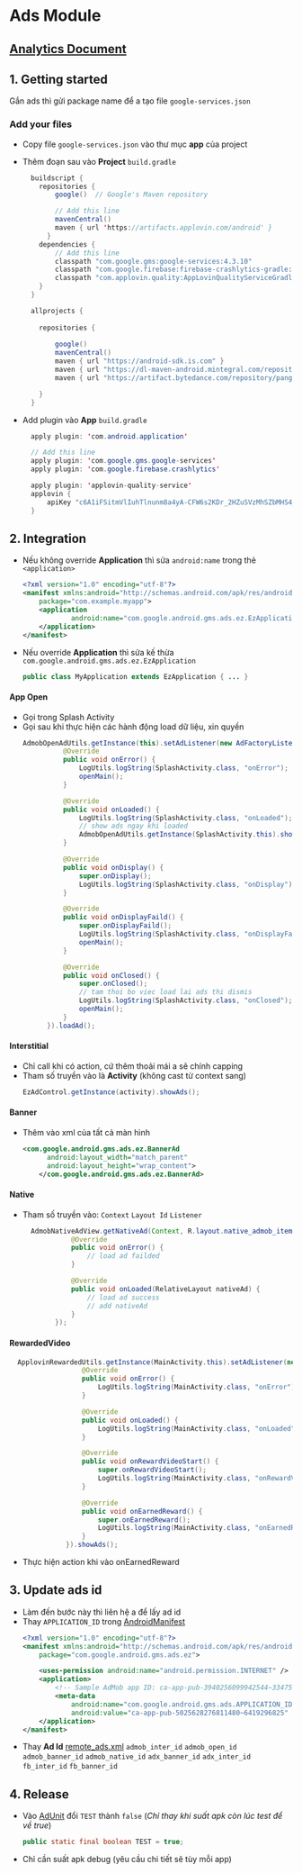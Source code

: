 # Ads Module

## [Analytics Document](https://gitlab.com/ezmedia/ads-module/-/blob/main/AnalyticsLog.md)

 ## 1. Getting started

  Gắn ads thì gửi package name để a tạo file `google-services.json`

  ### Add your files
  - Copy file `google-services.json` vào thư mục **app** của project

  - Thêm đoạn sau vào **Project** `build.gradle` 
    ```java
      buildscript {
        repositories {
            google()  // Google's Maven repository

            // Add this line
            mavenCentral()
            maven { url 'https://artifacts.applovin.com/android' }
          }
        dependencies {
            // Add this line
            classpath "com.google.gms:google-services:4.3.10"
            classpath "com.google.firebase:firebase-crashlytics-gradle:2.7.1"
            classpath "com.applovin.quality:AppLovinQualityServiceGradlePlugin:+"
        }  
      }

      allprojects {
           
        repositories {
             
            google()   
            mavenCentral()
            maven { url "https://android-sdk.is.com" }
            maven { url "https://dl-maven-android.mintegral.com/repository/mbridge_android_sdk_oversea" }
            maven { url "https://artifact.bytedance.com/repository/pangle" }

        }
      }
    ```

  - Add plugin vào **App** `build.gradle` 
    ``` java
      apply plugin: 'com.android.application'

      // Add this line
      apply plugin: 'com.google.gms.google-services'
      apply plugin: 'com.google.firebase.crashlytics'

      apply plugin: 'applovin-quality-service'
      applovin {
          apiKey "c6A1iFSitmVlIuhTlnunm8a4yA-CFW6s2KDr_2HZuSVzMhSZbMHS4_1zqTneldiz6Jiipza3UAkTOBukN6uGbe"
      }
    ```





 ## 2. Integration
- Nếu không override **Application** thì sửa `android:name` trong thẻ `<application>`
 
  ```xml
  <?xml version="1.0" encoding="utf-8"?>
  <manifest xmlns:android="http://schemas.android.com/apk/res/android"
      package="com.example.myapp">
      <application
              android:name="com.google.android.gms.ads.ez.EzApplication" >
      </application>
  </manifest>
  ```

- Nếu  override **Application** thì sửa kế thừa `com.google.android.gms.ads.ez.EzApplication`
  ```java
  public class MyApplication extends EzApplication { ... }
  ```


#### App Open
- Gọi trong Splash Activity
- Gọi sau khi thực hiện các hành động load dữ liệu, xin quyền
  ```java
  AdmobOpenAdUtils.getInstance(this).setAdListener(new AdFactoryListener() {
            @Override
            public void onError() {
                LogUtils.logString(SplashActivity.class, "onError");
                openMain();
            }

            @Override
            public void onLoaded() {
                LogUtils.logString(SplashActivity.class, "onLoaded");
                // show ads ngay khi loaded
                AdmobOpenAdUtils.getInstance(SplashActivity.this).showAdIfAvailable();
            }

            @Override
            public void onDisplay() {
                super.onDisplay();
                LogUtils.logString(SplashActivity.class, "onDisplay");
            }

            @Override
            public void onDisplayFaild() {
                super.onDisplayFaild();
                LogUtils.logString(SplashActivity.class, "onDisplayFaild");
                openMain();
            }

            @Override
            public void onClosed() {
                super.onClosed();
                // tam thoi bo viec load lai ads thi dismis
                LogUtils.logString(SplashActivity.class, "onClosed");
                openMain();
            }
        }).loadAd();
  ```


#### Interstitial
- Chỉ call khi có action, cứ thêm thoải mái a sẽ chính capping
- Tham số truyền vào là **Activity** (không cast từ context sang)
  ```java
  EzAdControl.getInstance(activity).showAds();
  ```


#### Banner
- Thêm vào xml của tất cả màn hình
  ```xml
  <com.google.android.gms.ads.ez.BannerAd
        android:layout_width="match_parent"
        android:layout_height="wrap_content">
      </com.google.android.gms.ads.ez.BannerAd>
  ```


#### Native
- Tham số truyền vào: `Context` `Layout Id` `Listener`
  ```java
    AdmobNativeAdView.getNativeAd(Context, R.layout.native_admob_item, new AdmobNativeAdView.NativeAdListener() {
              @Override
              public void onError() {
                  // load ad failded
              }

              @Override
              public void onLoaded(RelativeLayout nativeAd) {
                  // load ad success
                  // add nativeAd  
              }
          });
  ```

#### RewardedVideo
  ```java
    ApplovinRewardedUtils.getInstance(MainActivity.this).setAdListener(new AdFactoryListener() {
                    @Override
                    public void onError() {
                        LogUtils.logString(MainActivity.class, "onError");
                    }

                    @Override
                    public void onLoaded() {
                        LogUtils.logString(MainActivity.class, "onLoaded");
                    }

                    @Override
                    public void onRewardVideoStart() {
                        super.onRewardVideoStart();
                        LogUtils.logString(MainActivity.class, "onRewardVideoStart");
                    }

                    @Override
                    public void onEarnedReward() {
                        super.onEarnedReward();
                        LogUtils.logString(MainActivity.class, "onEarnedReward");
                    }
                }).showAds();
  ```
- Thực hiện action khi vào onEarnedReward





 ## 3. Update ads id
  - Làm đến bước này thì liên hệ a để lấy ad id
  - Thay `APPLICATION_ID` trong [AndroidManifest](https://gitlab.com/ezmedia/ads-module/-/blob/main/src/main/AndroidManifest.xml)
    ```xml
    <?xml version="1.0" encoding="utf-8"?>
    <manifest xmlns:android="http://schemas.android.com/apk/res/android"
        package="com.google.android.gms.ads.ez">

        <uses-permission android:name="android.permission.INTERNET" />
        <application>
            <!-- Sample AdMob app ID: ca-app-pub-3940256099942544~3347511713 -->
            <meta-data
                android:name="com.google.android.gms.ads.APPLICATION_ID"
                android:value="ca-app-pub-5025628276811480~6419296825" />
        </application>
    </manifest>

    ```
  - Thay **Ad Id** [remote_ads.xml](https://gitlab.com/ezmedia/ads-module/-/blob/main/src/main/res/xml/remote_ads.xml)
    `admob_inter_id` `admob_open_id` `admob_banner_id` `admob_native_id` `adx_banner_id` `adx_inter_id` `fb_inter_id` `fb_banner_id`
 




 ## 4. Release
  - Vào [AdUnit](https://gitlab.com/ezmedia/ads-module/-/blob/main/src/main/java/com/google/android/gms/ads/ez/adparam/AdUnit.java) đổi `TEST` thành `false` (_Chỉ thay khi suất apk còn lúc test để về true_)
    ```java
    public static final boolean TEST = true;
    ```
  - Chỉ cần suất apk debug (yêu cầu chi tiết sẽ tùy mỗi app)
